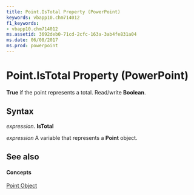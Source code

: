 ```yaml
---
title: Point.IsTotal Property (PowerPoint)
keywords: vbapp10.chm714012
f1_keywords:
- vbapp10.chm714012
ms.assetid: 3692deb0-71cd-2cfc-163a-3ab4fe831a04
ms.date: 06/08/2017
ms.prod: powerpoint
---
```



# Point.IsTotal Property (PowerPoint)

 **True** if the point represents a total. Read/write **Boolean**.


## Syntax

 _expression_. **IsTotal**

 _expression_ A variable that represents a **Point** object.


## See also


#### Concepts


[Point Object](point-object-powerpoint.md)

